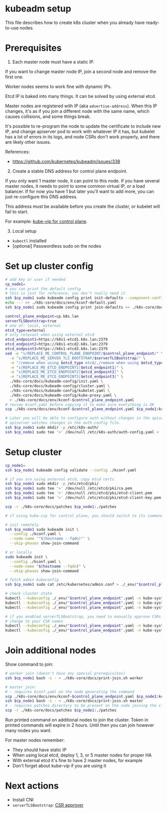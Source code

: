 
# kubeadm setup

This file describes how to create k8s cluster when you already have ready-to-use nodes.

# Prerequisites

1. Each master node must have a static IP.

If you want to change master node IP, join a second node and remove the first one.

Worker nodes seems to work fine with dynamic IPs.

Etcd IP is baked into many things. It can be solved by using external etcd.

Master nodes are registered with IP (aka `advertise-address`).
When this IP changes, it's as if you join a different node with the same name,
which causes collisions, and some things break.

It's possible to re-program the node to update the certificate to include new IP,
and change apiserver pod to work with whatever IP it has,
but kubelet has a lot of errors in its logs, and node CSRs don't work properly,
and there are likely other issues.

References:
- https://github.com/kubernetes/kubeadm/issues/338

2. Create a stable DNS address for control plane endpoint.

If you only want 1 master node, it can point to this node.
If you have several master nodes, it needs to point to some common virtual IP, or a load balancer.
If for now you have 1 but later you'll want to add more, you can just re-configure this DNS address.

This address must be available before you create the cluster, or kubelet will fail to start.

For example: [kube-vip for control plane](../../network/kube-vip-control-plane/readme.md).

3. Local setup

- `kubectl` installed
- [optional] Passwordless sudo on the nodes

# Set up cluster config

```bash
# add key or user if needed
cp_node1=
# you can print the default config
# this is just for reference, you don't really need it
ssh $cp_node1 sudo kubeadm config print init-defaults --component-configs KubeletConfiguration,KubeProxyConfiguration > ./k8s-core/docs/env/kconf-default.yaml
echo --- >> ./k8s-core/docs/env/kconf-default.yaml
ssh $cp_node1 sudo kubeadm config print join-defaults >> ./k8s-core/docs/env/kconf-default.yaml

control_plane_endpoint=cp.k8s.lan
serverTLSBootstrap=true
# one of: local, external
etcd_type=external
# only relevant when using external etcd
etcd_endpoint1=https://k8s1-etcd1.k8s.lan:2379
etcd_endpoint2=https://k8s1-etcd2.k8s.lan:2379
etcd_endpoint3=https://k8s1-etcd3.k8s.lan:2379
sed -e "s/REPLACE_ME_CONTROL_PLANE_ENDPOINT/$control_plane_endpoint/" \
  -e "s/REPLACE_ME_SERVER_TLS_BOOTSTRAP/$serverTLSBootstrap/" \
  -e "/remove when using $etcd_type etcd/,/remove when using $etcd_type etcd/d" \
  -e "s|REPLACE_ME_ETCD_ENDPOINT1|$etcd_endpoint1|" \
  -e "s|REPLACE_ME_ETCD_ENDPOINT2|$etcd_endpoint2|" \
  -e "s|REPLACE_ME_ETCD_ENDPOINT3|$etcd_endpoint3|" \
  ./k8s-core/docs/kubeadm-config/init.yaml \
  ./k8s-core/docs/kubeadm-config/cluster.yaml \
  ./k8s-core/docs/kubeadm-config/kubelet.yaml \
  ./k8s-core/docs/kubeadm-config/kube-proxy.yaml \
  > ./k8s-core/docs/env/kconf-$control_plane_endpoint.yaml
# review kconf.yaml before copying it to make sure everything is OK
scp ./k8s-core/docs/env/kconf-$control_plane_endpoint.yaml $cp_node1:kconf.yaml

# Later you will be able to configure auth without changes in the apiserver config.
# apiserver watches changes in the auth-config file.
ssh $cp_node1 sudo mkdir -p /etc/k8s-auth/
ssh $cp_node1 sudo tee '>' /dev/null /etc/k8s-auth/auth-config.yaml < ./k8s-core/docs/auth-config-init.yaml

```

# Setup cluster

```bash
cp_node1=
ssh $cp_node1 kubeadm config validate --config ./kconf.yaml

# if you are using external etcd, copy etcd certs
ssh $cp_node1 sudo mkdir -p /etc/etcd/pki/
ssh $cp_node1 sudo tee '>' /dev/null /etc/etcd/pki/ca.pem              < ./k8s-core/docs/etcd/env/ca.pem
ssh $cp_node1 sudo tee '>' /dev/null /etc/etcd/pki/etcd-client.pem     < ./k8s-core/docs/etcd/env/etcd-client.pem
ssh $cp_node1 sudo tee '>' /dev/null /etc/etcd/pki/etcd-client-key.pem < ./k8s-core/docs/etcd/env/etcd-client-key.pem

scp -r ./k8s-core/docs/patches $cp_node1:./patches

# if using kube-vip for control plane, you should switch to its commands at this point

# init remotely
ssh $cp_node1 sudo kubeadm init \
  --config ./kconf.yaml \
  --node-name '"$(hostname --fqdn)"' \
  --skip-phases show-join-command

# or locally
sudo kubeadm init \
  --config ./kconf.yaml \
  --node-name "$(hostname --fqdn)" \
  --skip-phases show-join-command

# fetch admin kubeconfig
ssh $cp_node1 sudo cat /etc/kubernetes/admin.conf > ./_env/"$control_plane_endpoint".yaml

# check cluster state
kubectl --kubeconfig ./_env/"$control_plane_endpoint".yaml -n kube-system get node -o wide
kubectl --kubeconfig ./_env/"$control_plane_endpoint".yaml -n kube-system get pod -A -o wide
kubectl --kubeconfig ./_env/"$control_plane_endpoint".yaml -n kube-system get csr

# if you enabled serverTLSBootstrap, you need to manually approve CSRs
# change to your CSR names
kubectl --kubeconfig ./_env/"$control_plane_endpoint".yaml -n kube-system certificate approve csr-8dhw5 csr-wp6k6 csr-wqd9s csr-zjn49
kubectl --kubeconfig ./_env/"$control_plane_endpoint".yaml -n kube-system logs -l component=kube-apiserver
```

# Join additional nodes

Show command to join:

```bash
# worker join (doesn't have any special prerequisites)
ssh $cp_node1 bash -s - < ./k8s-core/docs/print-join.sh worker

# master join:
# - requires kconf.yaml on the node generating the command
scp ./k8s-core/docs/env/kconf-$control_plane_endpoint.yaml $cp_node1:kconf.yaml
ssh $cp_node1 bash -s - < ./k8s-core/docs/print-join.sh master
# - requires patches directory to be present on the node joining the cluster
scp -r ./k8s-core/docs/patches $cp_node1:./patches
```

Run printed command on additional nodes to join the cluster.
Token in printed commands will expire in 2 hours.
Until then you can join however many nodes you want.

For master nodes remember:
- They should have static IP
- When using local etcd, deploy 1, 3, or 5 master nodes for proper HA
- With external etcd it's fine to have 2 master nodes, for example
- Don't forget about kube-vip if you are using it

# Next actions

- Install CNI
- `serverTLSBootstrap`: [CSR approver](../../metrics/kubelet-csr-approver/readme.md)
